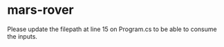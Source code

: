# mars-rover

Please update the filepath at line 15 on Program.cs to be able to consume the inputs.

